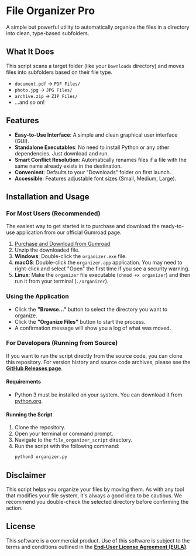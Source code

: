 # File Organizer Pro

A simple but powerful utility to automatically organize the files in a directory into clean, type-based subfolders.

## What It Does

This script scans a target folder (like your `Downloads` directory) and moves files into subfolders based on their file type.

- `document.pdf` -> `PDF Files/`
- `photo.jpg` -> `JPG Files/`
- `archive.zip` -> `ZIP Files/`
- ...and so on!

## Features

-   **Easy-to-Use Interface**: A simple and clean graphical user interface (GUI).
-   **Standalone Executables**: No need to install Python or any other dependencies. Just download and run.
-   **Smart Conflict Resolution**: Automatically renames files if a file with the same name already exists in the destination.
-   **Convenient**: Defaults to your "Downloads" folder on first launch.
-   **Accessible**: Features adjustable font sizes (Small, Medium, Large).

## Installation and Usage

### For Most Users (Recommended)

The easiest way to get started is to purchase and download the ready-to-use application from our official Gumroad page.

1.  [Purchase and Download from Gumroad](https://osvaldosantos.gumroad.com/l/file-organizer-pro)
2.  Unzip the downloaded file.
3.  **Windows**: Double-click the `organizer.exe` file.
4.  **macOS**: Double-click the `organizer.app` application. You may need to right-click and select "Open" the first time if you see a security warning.
5.  **Linux**: Make the `organizer` file executable (`chmod +x organizer`) and then run it from your terminal (`./organizer`).

### Using the Application

-   Click the **"Browse..."** button to select the directory you want to organize.
-   Click the **"Organize Files"** button to start the process.
-   A confirmation message will show you a log of what was moved.

### For Developers (Running from Source)

If you want to run the script directly from the source code, you can clone this repository. For version history and source code archives, please see the **[GitHub Releases page](https://github.com/odsantos/file-organizer-script/releases)**.

#### Requirements

-   Python 3 must be installed on your system. You can download it from [python.org](https://www.python.org/downloads/).

#### Running the Script

1.  Clone the repository.
2.  Open your terminal or command prompt.
3.  Navigate to the `file_organizer_script` directory.
4.  Run the script with the following command:
    ```bash
    python3 organizer.py
    ```

## Disclaimer

This script helps you organize your files by moving them. As with any tool that modifies your file system, it's always a good idea to be cautious. We recommend you double-check the selected directory before confirming the action.

## License

This software is a commercial product. Use of this software is subject to the terms and conditions outlined in the **[End-User License Agreement (EULA)](LICENSE.md)**.
